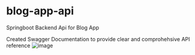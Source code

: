 # blog-app-api
Springboot Backend Api for Blog App

Created Swagger Documentation to provide clear and comprohehsive API reference
![image](https://github.com/Pbhadula/blog-app-api/assets/30542866/feadb89f-b8e3-4d90-9203-e38d8e483228)

